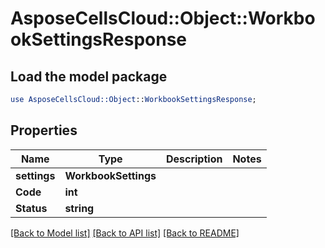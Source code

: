 # AsposeCellsCloud::Object::WorkbookSettingsResponse 

## Load the model package
```perl
use AsposeCellsCloud::Object::WorkbookSettingsResponse;
```

## Properties
Name | Type | Description | Notes
------------ | ------------- | ------------- | -------------
**settings** | **WorkbookSettings** |  |
**Code** | **int** |  |
**Status** | **string** |  |  

[[Back to Model list]](../README.md#documentation-for-models) [[Back to API list]](../README.md#documentation-for-api-endpoints) [[Back to README]](../README.md)

